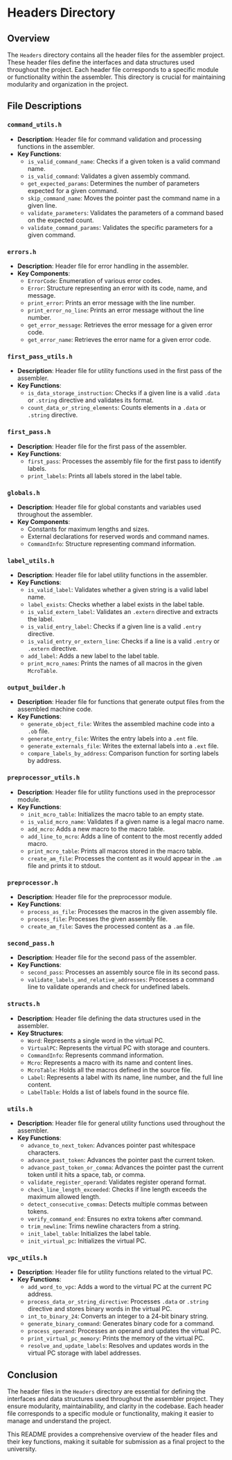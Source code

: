 # Headers Directory

## Overview

The `Headers` directory contains all the header files for the assembler project. These header files define the interfaces and data structures used throughout the project. Each header file corresponds to a specific module or functionality within the assembler. This directory is crucial for maintaining modularity and organization in the project.

## File Descriptions

### `command_utils.h`
- **Description**: Header file for command validation and processing functions in the assembler.
- **Key Functions**:
  - `is_valid_command_name`: Checks if a given token is a valid command name.
  - `is_valid_command`: Validates a given assembly command.
  - `get_expected_params`: Determines the number of parameters expected for a given command.
  - `skip_command_name`: Moves the pointer past the command name in a given line.
  - `validate_parameters`: Validates the parameters of a command based on the expected count.
  - `validate_command_params`: Validates the specific parameters for a given command.

### `errors.h`
- **Description**: Header file for error handling in the assembler.
- **Key Components**:
  - `ErrorCode`: Enumeration of various error codes.
  - `Error`: Structure representing an error with its code, name, and message.
  - `print_error`: Prints an error message with the line number.
  - `print_error_no_line`: Prints an error message without the line number.
  - `get_error_message`: Retrieves the error message for a given error code.
  - `get_error_name`: Retrieves the error name for a given error code.

### `first_pass_utils.h`
- **Description**: Header file for utility functions used in the first pass of the assembler.
- **Key Functions**:
  - `is_data_storage_instruction`: Checks if a given line is a valid `.data` or `.string` directive and validates its format.
  - `count_data_or_string_elements`: Counts elements in a `.data` or `.string` directive.

### `first_pass.h`
- **Description**: Header file for the first pass of the assembler.
- **Key Functions**:
  - `first_pass`: Processes the assembly file for the first pass to identify labels.
  - `print_labels`: Prints all labels stored in the label table.

### `globals.h`
- **Description**: Header file for global constants and variables used throughout the assembler.
- **Key Components**:
  - Constants for maximum lengths and sizes.
  - External declarations for reserved words and command names.
  - `CommandInfo`: Structure representing command information.

### `label_utils.h`
- **Description**: Header file for label utility functions in the assembler.
- **Key Functions**:
  - `is_valid_label`: Validates whether a given string is a valid label name.
  - `label_exists`: Checks whether a label exists in the label table.
  - `is_valid_extern_label`: Validates an `.extern` directive and extracts the label.
  - `is_valid_entry_label`: Checks if a given line is a valid `.entry` directive.
  - `is_valid_entry_or_extern_line`: Checks if a line is a valid `.entry` or `.extern` directive.
  - `add_label`: Adds a new label to the label table.
  - `print_mcro_names`: Prints the names of all macros in the given `McroTable`.

### `output_builder.h`
- **Description**: Header file for functions that generate output files from the assembled machine code.
- **Key Functions**:
  - `generate_object_file`: Writes the assembled machine code into a `.ob` file.
  - `generate_entry_file`: Writes the entry labels into a `.ent` file.
  - `generate_externals_file`: Writes the external labels into a `.ext` file.
  - `compare_labels_by_address`: Comparison function for sorting labels by address.

### `preprocessor_utils.h`
- **Description**: Header file for utility functions used in the preprocessor module.
- **Key Functions**:
  - `init_mcro_table`: Initializes the macro table to an empty state.
  - `is_valid_mcro_name`: Validates if a given name is a legal macro name.
  - `add_mcro`: Adds a new macro to the macro table.
  - `add_line_to_mcro`: Adds a line of content to the most recently added macro.
  - `print_mcro_table`: Prints all macros stored in the macro table.
  - `create_am_file`: Processes the content as it would appear in the `.am` file and prints it to stdout.

### `preprocessor.h`
- **Description**: Header file for the preprocessor module.
- **Key Functions**:
  - `process_as_file`: Processes the macros in the given assembly file.
  - `process_file`: Processes the given assembly file.
  - `create_am_file`: Saves the processed content as a `.am` file.

### `second_pass.h`
- **Description**: Header file for the second pass of the assembler.
- **Key Functions**:
  - `second_pass`: Processes an assembly source file in its second pass.
  - `validate_labels_and_relative_addresses`: Processes a command line to validate operands and check for undefined labels.

### `structs.h`
- **Description**: Header file defining the data structures used in the assembler.
- **Key Structures**:
  - `Word`: Represents a single word in the virtual PC.
  - `VirtualPC`: Represents the virtual PC with storage and counters.
  - `CommandInfo`: Represents command information.
  - `Mcro`: Represents a macro with its name and content lines.
  - `McroTable`: Holds all the macros defined in the source file.
  - `Label`: Represents a label with its name, line number, and the full line content.
  - `LabelTable`: Holds a list of labels found in the source file.

### `utils.h`
- **Description**: Header file for general utility functions used throughout the assembler.
- **Key Functions**:
  - `advance_to_next_token`: Advances pointer past whitespace characters.
  - `advance_past_token`: Advances the pointer past the current token.
  - `advance_past_token_or_comma`: Advances the pointer past the current token until it hits a space, tab, or comma.
  - `validate_register_operand`: Validates register operand format.
  - `check_line_length_exceeded`: Checks if line length exceeds the maximum allowed length.
  - `detect_consecutive_commas`: Detects multiple commas between tokens.
  - `verify_command_end`: Ensures no extra tokens after command.
  - `trim_newline`: Trims newline characters from a string.
  - `init_label_table`: Initializes the label table.
  - `init_virtual_pc`: Initializes the virtual PC.

### `vpc_utils.h`
- **Description**: Header file for utility functions related to the virtual PC.
- **Key Functions**:
  - `add_word_to_vpc`: Adds a word to the virtual PC at the current PC address.
  - `process_data_or_string_directive`: Processes `.data` or `.string` directive and stores binary words in the virtual PC.
  - `int_to_binary_24`: Converts an integer to a 24-bit binary string.
  - `generate_binary_command`: Generates binary code for a command.
  - `process_operand`: Processes an operand and updates the virtual PC.
  - `print_virtual_pc_memory`: Prints the memory of the virtual PC.
  - `resolve_and_update_labels`: Resolves and updates words in the virtual PC storage with label addresses.

## Conclusion

The header files in the `Headers` directory are essential for defining the interfaces and data structures used throughout the assembler project. They ensure modularity, maintainability, and clarity in the codebase. Each header file corresponds to a specific module or functionality, making it easier to manage and understand the project.

This README provides a comprehensive overview of the header files and their key functions, making it suitable for submission as a final project to the university.